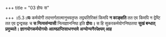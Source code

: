 +++
title = "03 ज्ञेयः स"

+++
॥5.3॥**यः** कर्मयोगी तदन्तर्गतात्मानुभवतृप्तः तद्व्यतिरिक्तं किमपि **न
काङ्क्षति** तत एव किमपि न द्वेष्टि तत एव द्वन्द्वसहः च **स
नित्यसंन्यासी** नित्यज्ञाननिष्ठ इति **ज्ञेयः।** स हि सुकरकर्मयोगनिष्ठतया
**सुखं बन्धात्** **प्रमुच्यते। ज्ञानयोगकर्मयोगयोः आत्मप्राप्तिसाधनभावे
अन्योन्यनैरपेक्ष्यम् आह**
